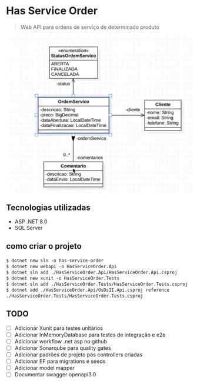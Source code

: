 # Has Service Order

> Web API para ordens de serviço de determinado produto

![Diagrama de classe](docs/diagram.png)

## Tecnologias utilizadas

- ASP .NET 8.0
- SQL Server

## como criar o projeto

```shell
$ dotnet new sln -o has-service-order
$ dotnet new webapi -o HasServiceOrder.Api
$ dotnet sln add ./HasServiceOrder.Api/HasServiceOrder.Api.csproj
$ dotnet new xunit -o HasServiceOrder.Tests
$ dotnet sln add ./HasServiceOrder.Tests/HasServiceOrder.Tests.csproj
$ dotnet add ./HasServiceOrder.Api/OsDsII.Api.csproj reference ./HasServiceOrder.Tests/HasServiceOrder.Tests.csproj
```

## TODO

- [ ] Adicionar Xunit para testes unitários
- [ ] Adicionar InMemoryDatabase para testes de integração e e2e
- [ ] Adicionar workflow .net asp no github
- [ ] Adicionar Sonarqube para quality gates
- [ ] Adicionar padrões de projeto pós controllers criadas
- [ ] Adicionar EF para migrations e seeds
- [ ] Adicionar model mapper
- [ ] Documentar swagger openapi3.0
